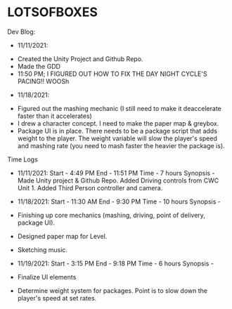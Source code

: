 # LOTSOFBOXES

Dev Blog:
* 11/11/2021:
- Created the Unity Project and Github Repo.
- Made the GDD 
- 11:50 PM; I FIGURED OUT HOW TO FIX THE DAY NIGHT CYCLE'S PACING!! WOOSh

* 11/18/2021:
- Figured out the mashing mechanic (I still need to make it deaccelerate faster than it accelerates)
- I drew a character concept. I need to make the paper map & greybox.
- Package UI is in place. There needs to be a package script that adds weight to the player. The weight variable will slow the player's speed and mashing rate (you need to mash faster the heavier the package is).

Time Logs

* 11/11/2021:
Start - 4:49 PM
End - 11:51 PM
Time - 7 hours
Synopsis - Made Unity project & Github Repo. Added Driving controls from CWC Unit 1. Added Third Person controller and camera.

* 11/18/2021:
Start - 11:30 AM
End - 9:30 PM
Time - 10 hours
Synopsis - 
* Finishing up core mechanics (mashing, driving, point of delivery, package UI).
* Designed paper map for Level.
* Sketching music.

* 11/19/2021:
Start - 3:15 PM
End - 9:18 PM
Time - 6 hours
Synopsis - 
* Finalize UI elements
* Determine weight system for packages. Point is to slow down the player's speed at set rates.